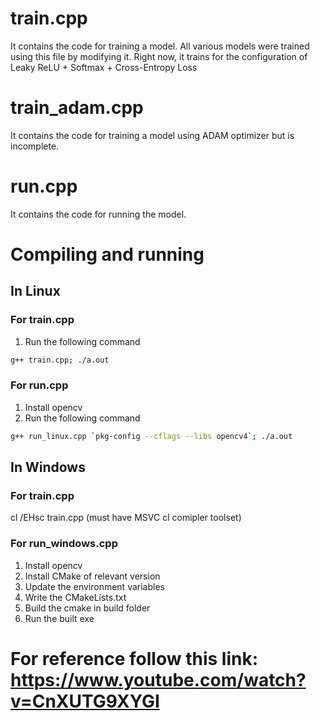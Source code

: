 # train.cpp
It contains the code for training a model. All various models were trained using this file by modifying it. Right now, it trains for the configuration of Leaky ReLU + Softmax + Cross-Entropy Loss

# train_adam.cpp
It contains the code for training a model using ADAM optimizer but is incomplete.

# run.cpp
It contains the code for running the model.

# Compiling and running
## In Linux
### For train.cpp
1. Run the following command
```BASH
g++ train.cpp; ./a.out
```
### For run.cpp
1. Install opencv
2. Run the following command
```BASH
g++ run_linux.cpp `pkg-config --cflags --libs opencv4`; ./a.out
```
## In Windows
### For train.cpp
cl /EHsc train.cpp (must have MSVC cl comipler toolset)

### For run_windows.cpp
1. Install opencv
2. Install CMake of relevant version
3. Update the environment variables
4. Write the CMakeLists.txt
5. Build the cmake in build folder
6. Run the built exe
# For reference follow this link: https://www.youtube.com/watch?v=CnXUTG9XYGI

